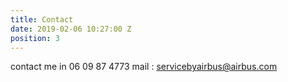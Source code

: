 ```yaml
---
title: Contact
date: 2019-02-06 10:27:00 Z
position: 3
---
```


contact me in 06 09 87 4773
mail : servicebyairbus@airbus.com